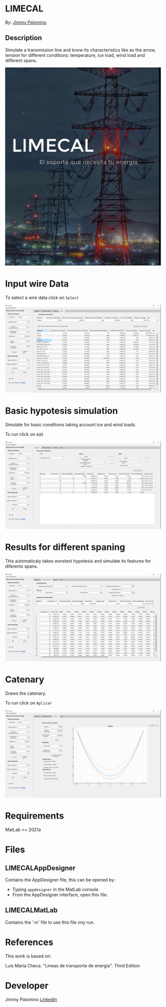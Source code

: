 # LIMECAL

By: [Jimmy Palomino](https://www.linkedin.com/in/jimmypalomino/, 'LinkedIn')

## Description

Simulate a transmission line and know its characteristics like as the arrow, tension for different conditions: temperature, ice load, wind load and different spans.

![Logo](Examples/Logo.png)

# Input wire Data

To select a wire data click on `Select`

![Input Screen](Examples/Input.png)

# Basic hypotesis simulation
Simulate for basic conditions taking account ice and wind loads.

To run click on `Add`

![Hypotesis Screen](Examples/MainScreen.png)


# Results for different spaning
This automaticaly takes worstest hypotesis and simulate its features for diferents spans.

![Spaning Screen](Examples/SpaningTable.png)

# Catenary 
Draws the catenary. 

To run click on `Aplicar`

![Spaning Screen](Examples/Catenaria.png)


# Requirements
MatLab >= 2021a

# Files

## LIMECALAppDesigner 
Contains the AppDesigner file, this can be opened by:
* Typing `appdesigner` in the MatLab console.
* From the AppDesigner interface, open this file.

## LIMECALMatLab
Contains the '.m' file to use this file ony run.

# References 

This work is based on: 

Luis María Checa. "Lineas de transporte de energía". Third Edition

# Developer

Jimmy Palomino 
[LinkedIn](https://www.linkedin.com/in/jimmypalomino/)
